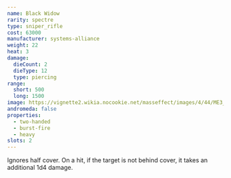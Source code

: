 ```yaml
---
name: Black Widow
rarity: spectre
type: sniper_rifle
cost: 63000
manufacturer: systems-alliance
weight: 22
heat: 3
damage:
  dieCount: 2
  dieType: 12
  type: piercing
range:
  short: 500
  long: 1500
image: https://vignette2.wikia.nocookie.net/masseffect/images/4/44/ME3_Black_Widow_Sniper_Rifle.png/revision/latest?cb=20120317191926
andromeda: false
properties:
  - two-handed
  - burst-fire
  - heavy
slots: 2
---
```

Ignores half cover. On a hit, if the target is not behind cover, it takes an additional 1d4 
damage.